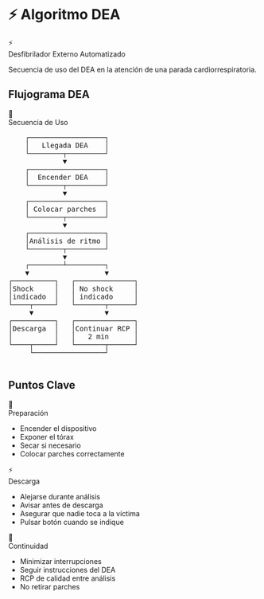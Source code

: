 # ⚡ Algoritmo DEA

<div class="custom-card info-card">
  <div class="card-header">
    <div class="header-icon">⚡</div>
    <div class="header-title">Desfibrilador Externo Automatizado</div>
  </div>
  <div class="card-content">
    <p>Secuencia de uso del DEA en la atención de una parada cardiorrespiratoria.</p>
  </div>
</div>

## Flujograma DEA

<div class="custom-card">
  <div class="card-header">
    <div class="header-icon">🔄</div>
    <div class="header-title">Secuencia de Uso</div>
  </div>
  <div class="card-content">
    <pre class="diagram">
    ┌──────────────────┐
    │   Llegada DEA    │
    └────────┬─────────┘
             ▼
    ┌──────────────────┐
    │  Encender DEA    │
    └────────┬─────────┘
             ▼
    ┌──────────────────┐
    │ Colocar parches  │
    └────────┬─────────┘
             ▼
    ┌──────────────────┐
    │Análisis de ritmo │
    └────────┬─────────┘
             ▼
    ┌────────┴─────────┐
    ▼                  ▼
┌──────────┐   ┌──────────────┐
│Shock     │   │ No shock     │
│indicado  │   │ indicado     │
└────┬─────┘   └───────┬──────┘
     ▼                 ▼
┌──────────┐   ┌──────────────┐
│Descarga  │   │Continuar RCP │
│          │   │   2 min      │
└────┬─────┘   └───────┬──────┘
     └─────────────────┘
    </pre>
  </div>
</div>

## Puntos Clave

<div class="grid-3">
  <div class="custom-card">
    <div class="card-header">
      <div class="header-icon">🔌</div>
      <div class="header-title">Preparación</div>
    </div>
    <div class="card-content">
      <ul>
        <li>Encender el dispositivo</li>
        <li>Exponer el tórax</li>
        <li>Secar si necesario</li>
        <li>Colocar parches correctamente</li>
      </ul>
    </div>
  </div>

  <div class="custom-card">
    <div class="card-header">
      <div class="header-icon">⚡</div>
      <div class="header-title">Descarga</div>
    </div>
    <div class="card-content">
      <ul>
        <li>Alejarse durante análisis</li>
        <li>Avisar antes de descarga</li>
        <li>Asegurar que nadie toca a la víctima</li>
        <li>Pulsar botón cuando se indique</li>
      </ul>
    </div>
  </div>

  <div class="custom-card">
    <div class="card-header">
      <div class="header-icon">🔄</div>
      <div class="header-title">Continuidad</div>
    </div>
    <div class="card-content">
      <ul>
        <li>Minimizar interrupciones</li>
        <li>Seguir instrucciones del DEA</li>
        <li>RCP de calidad entre análisis</li>
        <li>No retirar parches</li>
      </ul>
    </div>
  </div>
</div>
